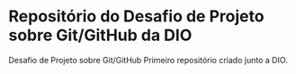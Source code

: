 # Repositório do Desafio de Projeto sobre Git/GitHub da DIO
Desafio de Projeto sobre Git/GitHub
Primeiro repositório criado junto a DIO.
